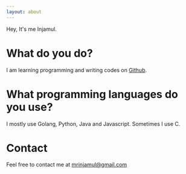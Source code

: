 ```yaml
---
layout: about
---
```


Hey, It's me Injamul.

# What do you do?

I am learning programming and writing codes on [Github](https://github.com/mrinjamul).

# What programming languages do you use?

I mostly use Golang, Python, Java and Javascript. Sometimes I use C.

# Contact

Feel free to contact me at [mrinjamul@gmail.com](mailto:mrinjamul@gmail.com)
